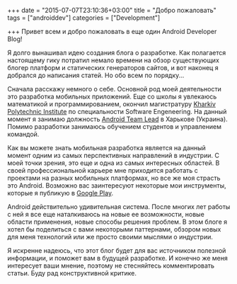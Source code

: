 +++
date = "2015-07-07T23:10:36+03:00"
title = "Добро пожаловать"
tags = ["androiddev"]
categories = ["Development"]

+++
Привет всем и добро пожаловать в еще один Android Developer Blog!

Я долго вынашивал идею создания блога о разработке. Как полагается настоящему гику потратил немало времени на обзор существующих блогер платформ и статических генераторов сайтов, и вот наконец я добрался до написания статей. Но обо всем по порядку...

<!--more-->

Сначала расскажу немного о себе. Основной род моей деятельности это разработка мобильных приложений. Еще со школы я увлекаюсь математикой и программированием, окончил магистратуру [Kharkiv Polytechnic Institute](http://www.kpi.kharkov.ua/en/) по специальности Software Engeneering. На данный момент я занимаю должность [Android Team Lead](https://www.linkedin.com/profile/view?id=156417157) в Харькове (Украина). Помимо разработки занимаюсь обучением студентов и управлением командой.  

Как вы можете знать мобильная разработка является на данный момент одним из самых перспективных направлений в индустрии. С моей точки зрения, это еще и одна из самых интересных областей. В своей профессиональной карьере мне приходится работать с проектами на разных мобильных платформах, но все же моя страсть это Android. Возможно вас заинтересуют некоторые мои инструменты, которые я публикую в [Google Play](https://play.google.com/store/apps/developer?id=Andriy+Druk).

Android действительно удивительная система. После многих лет работы с ней я все еще наталкиваюсь на новые ее возможности, новые области применения, новые способы решения проблем. В этом блоге я хотел бы поделиться с вами некоторыми паттернами, обзором новых для меня технологий или же просто своими мыслями о индустрии. 

Я искренне надеюсь, что этот блог будет для вас источником полезной информации, и поможет вам в будущей разработке. И конечно же меня интересует ваши мнение, поэтому не стесняйтесь комментировать статьи. Буду рад конструктивной критике.